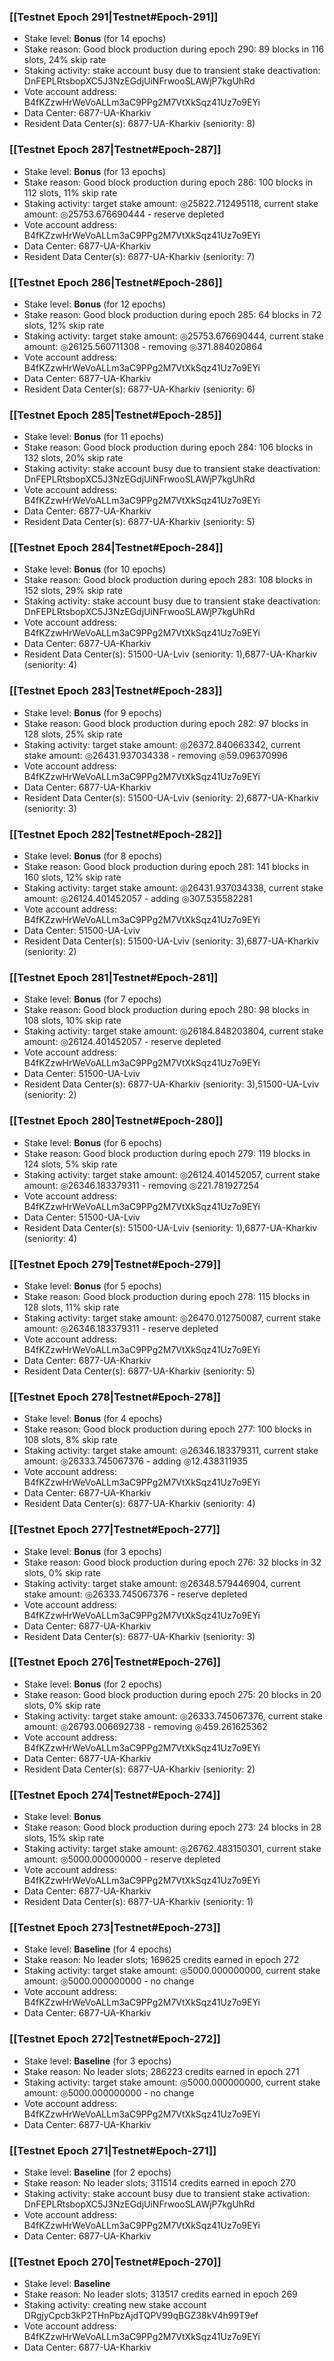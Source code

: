 ### [[Testnet Epoch 291|Testnet#Epoch-291]]
* Stake level: **Bonus** (for 14 epochs)
* Stake reason: Good block production during epoch 290: 89 blocks in 116 slots, 24% skip rate
* Staking activity: stake account busy due to transient stake deactivation: DnFEPLRtsbopXC5J3NzEGdjUiNFrwooSLAWjP7kgUhRd
* Vote account address: B4fKZzwHrWeVoALLm3aC9PPg2M7VtXkSqz41Uz7o9EYi
* Data Center: 6877-UA-Kharkiv
* Resident Data Center(s): 6877-UA-Kharkiv (seniority: 8)
### [[Testnet Epoch 287|Testnet#Epoch-287]]
* Stake level: **Bonus** (for 13 epochs)
* Stake reason: Good block production during epoch 286: 100 blocks in 112 slots, 11% skip rate
* Staking activity: target stake amount: ◎25822.712495118, current stake amount: ◎25753.676690444 - reserve depleted
* Vote account address: B4fKZzwHrWeVoALLm3aC9PPg2M7VtXkSqz41Uz7o9EYi
* Data Center: 6877-UA-Kharkiv
* Resident Data Center(s): 6877-UA-Kharkiv (seniority: 7)
### [[Testnet Epoch 286|Testnet#Epoch-286]]
* Stake level: **Bonus** (for 12 epochs)
* Stake reason: Good block production during epoch 285: 64 blocks in 72 slots, 12% skip rate
* Staking activity: target stake amount: ◎25753.676690444, current stake amount: ◎26125.560711308 - removing ◎371.884020864
* Vote account address: B4fKZzwHrWeVoALLm3aC9PPg2M7VtXkSqz41Uz7o9EYi
* Data Center: 6877-UA-Kharkiv
* Resident Data Center(s): 6877-UA-Kharkiv (seniority: 6)
### [[Testnet Epoch 285|Testnet#Epoch-285]]
* Stake level: **Bonus** (for 11 epochs)
* Stake reason: Good block production during epoch 284: 106 blocks in 132 slots, 20% skip rate
* Staking activity: stake account busy due to transient stake deactivation: DnFEPLRtsbopXC5J3NzEGdjUiNFrwooSLAWjP7kgUhRd
* Vote account address: B4fKZzwHrWeVoALLm3aC9PPg2M7VtXkSqz41Uz7o9EYi
* Data Center: 6877-UA-Kharkiv
* Resident Data Center(s): 6877-UA-Kharkiv (seniority: 5)
### [[Testnet Epoch 284|Testnet#Epoch-284]]
* Stake level: **Bonus** (for 10 epochs)
* Stake reason: Good block production during epoch 283: 108 blocks in 152 slots, 29% skip rate
* Staking activity: stake account busy due to transient stake deactivation: DnFEPLRtsbopXC5J3NzEGdjUiNFrwooSLAWjP7kgUhRd
* Vote account address: B4fKZzwHrWeVoALLm3aC9PPg2M7VtXkSqz41Uz7o9EYi
* Data Center: 6877-UA-Kharkiv
* Resident Data Center(s): 51500-UA-Lviv (seniority: 1),6877-UA-Kharkiv (seniority: 4)
### [[Testnet Epoch 283|Testnet#Epoch-283]]
* Stake level: **Bonus** (for 9 epochs)
* Stake reason: Good block production during epoch 282: 97 blocks in 128 slots, 25% skip rate
* Staking activity: target stake amount: ◎26372.840663342, current stake amount: ◎26431.937034338 - removing ◎59.096370996
* Vote account address: B4fKZzwHrWeVoALLm3aC9PPg2M7VtXkSqz41Uz7o9EYi
* Data Center: 6877-UA-Kharkiv
* Resident Data Center(s): 51500-UA-Lviv (seniority: 2),6877-UA-Kharkiv (seniority: 3)
### [[Testnet Epoch 282|Testnet#Epoch-282]]
* Stake level: **Bonus** (for 8 epochs)
* Stake reason: Good block production during epoch 281: 141 blocks in 160 slots, 12% skip rate
* Staking activity: target stake amount: ◎26431.937034338, current stake amount: ◎26124.401452057 - adding ◎307.535582281
* Vote account address: B4fKZzwHrWeVoALLm3aC9PPg2M7VtXkSqz41Uz7o9EYi
* Data Center: 51500-UA-Lviv
* Resident Data Center(s): 51500-UA-Lviv (seniority: 3),6877-UA-Kharkiv (seniority: 2)
### [[Testnet Epoch 281|Testnet#Epoch-281]]
* Stake level: **Bonus** (for 7 epochs)
* Stake reason: Good block production during epoch 280: 98 blocks in 108 slots, 10% skip rate
* Staking activity: target stake amount: ◎26184.848203804, current stake amount: ◎26124.401452057 - reserve depleted
* Vote account address: B4fKZzwHrWeVoALLm3aC9PPg2M7VtXkSqz41Uz7o9EYi
* Data Center: 51500-UA-Lviv
* Resident Data Center(s): 6877-UA-Kharkiv (seniority: 3),51500-UA-Lviv (seniority: 2)
### [[Testnet Epoch 280|Testnet#Epoch-280]]
* Stake level: **Bonus** (for 6 epochs)
* Stake reason: Good block production during epoch 279: 119 blocks in 124 slots, 5% skip rate
* Staking activity: target stake amount: ◎26124.401452057, current stake amount: ◎26346.183379311 - removing ◎221.781927254
* Vote account address: B4fKZzwHrWeVoALLm3aC9PPg2M7VtXkSqz41Uz7o9EYi
* Data Center: 51500-UA-Lviv
* Resident Data Center(s): 51500-UA-Lviv (seniority: 1),6877-UA-Kharkiv (seniority: 4)
### [[Testnet Epoch 279|Testnet#Epoch-279]]
* Stake level: **Bonus** (for 5 epochs)
* Stake reason: Good block production during epoch 278: 115 blocks in 128 slots, 11% skip rate
* Staking activity: target stake amount: ◎26470.012750087, current stake amount: ◎26346.183379311 - reserve depleted
* Vote account address: B4fKZzwHrWeVoALLm3aC9PPg2M7VtXkSqz41Uz7o9EYi
* Data Center: 6877-UA-Kharkiv
* Resident Data Center(s): 6877-UA-Kharkiv (seniority: 5)
### [[Testnet Epoch 278|Testnet#Epoch-278]]
* Stake level: **Bonus** (for 4 epochs)
* Stake reason: Good block production during epoch 277: 100 blocks in 108 slots, 8% skip rate
* Staking activity: target stake amount: ◎26346.183379311, current stake amount: ◎26333.745067376 - adding ◎12.438311935
* Vote account address: B4fKZzwHrWeVoALLm3aC9PPg2M7VtXkSqz41Uz7o9EYi
* Data Center: 6877-UA-Kharkiv
* Resident Data Center(s): 6877-UA-Kharkiv (seniority: 4)
### [[Testnet Epoch 277|Testnet#Epoch-277]]
* Stake level: **Bonus** (for 3 epochs)
* Stake reason: Good block production during epoch 276: 32 blocks in 32 slots, 0% skip rate
* Staking activity: target stake amount: ◎26348.579446904, current stake amount: ◎26333.745067376 - reserve depleted
* Vote account address: B4fKZzwHrWeVoALLm3aC9PPg2M7VtXkSqz41Uz7o9EYi
* Data Center: 6877-UA-Kharkiv
* Resident Data Center(s): 6877-UA-Kharkiv (seniority: 3)
### [[Testnet Epoch 276|Testnet#Epoch-276]]
* Stake level: **Bonus** (for 2 epochs)
* Stake reason: Good block production during epoch 275: 20 blocks in 20 slots, 0% skip rate
* Staking activity: target stake amount: ◎26333.745067376, current stake amount: ◎26793.006692738 - removing ◎459.261625362
* Vote account address: B4fKZzwHrWeVoALLm3aC9PPg2M7VtXkSqz41Uz7o9EYi
* Data Center: 6877-UA-Kharkiv
* Resident Data Center(s): 6877-UA-Kharkiv (seniority: 2)
### [[Testnet Epoch 274|Testnet#Epoch-274]]
* Stake level: **Bonus**
* Stake reason: Good block production during epoch 273: 24 blocks in 28 slots, 15% skip rate
* Staking activity: target stake amount: ◎26762.483150301, current stake amount: ◎5000.000000000 - reserve depleted
* Vote account address: B4fKZzwHrWeVoALLm3aC9PPg2M7VtXkSqz41Uz7o9EYi
* Data Center: 6877-UA-Kharkiv
* Resident Data Center(s): 6877-UA-Kharkiv (seniority: 1)
### [[Testnet Epoch 273|Testnet#Epoch-273]]
* Stake level: **Baseline** (for 4 epochs)
* Stake reason: No leader slots; 169625 credits earned in epoch 272
* Staking activity: target stake amount: ◎5000.000000000, current stake amount: ◎5000.000000000 - no change
* Vote account address: B4fKZzwHrWeVoALLm3aC9PPg2M7VtXkSqz41Uz7o9EYi
* Data Center: 6877-UA-Kharkiv
### [[Testnet Epoch 272|Testnet#Epoch-272]]
* Stake level: **Baseline** (for 3 epochs)
* Stake reason: No leader slots; 286223 credits earned in epoch 271
* Staking activity: target stake amount: ◎5000.000000000, current stake amount: ◎5000.000000000 - no change
* Vote account address: B4fKZzwHrWeVoALLm3aC9PPg2M7VtXkSqz41Uz7o9EYi
* Data Center: 6877-UA-Kharkiv
### [[Testnet Epoch 271|Testnet#Epoch-271]]
* Stake level: **Baseline** (for 2 epochs)
* Stake reason: No leader slots; 311514 credits earned in epoch 270
* Staking activity: stake account busy due to transient stake activation: DnFEPLRtsbopXC5J3NzEGdjUiNFrwooSLAWjP7kgUhRd
* Vote account address: B4fKZzwHrWeVoALLm3aC9PPg2M7VtXkSqz41Uz7o9EYi
* Data Center: 6877-UA-Kharkiv
### [[Testnet Epoch 270|Testnet#Epoch-270]]
* Stake level: **Baseline**
* Stake reason: No leader slots; 313517 credits earned in epoch 269
* Staking activity: creating new stake account DRgjyCpcb3kP2THnPbzAjdTQPV99qBGZ38kV4h99T9ef
* Vote account address: B4fKZzwHrWeVoALLm3aC9PPg2M7VtXkSqz41Uz7o9EYi
* Data Center: 6877-UA-Kharkiv